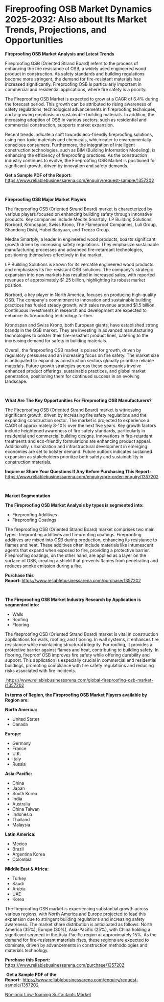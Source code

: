 <p><h1>Fireproofing OSB Market Dynamics 2025-2032: Also about Its Market Trends, Projections, and Opportunities</h1></p><p><strong>Fireproofing OSB Market Analysis and Latest Trends</strong></p>
<p><p>Fireproofing OSB (Oriented Strand Board) refers to the process of enhancing the fire resistance of OSB, a widely used engineered wood product in construction. As safety standards and building regulations become more stringent, the demand for fire-resistant materials has increased significantly. Fireproofing OSB is particularly important in commercial and residential applications, where fire safety is a priority.</p><p>The Fireproofing OSB Market is expected to grow at a CAGR of 6.4% during the forecast period. This growth can be attributed to rising awareness of safety regulations, technological advancements in fireproofing techniques, and a growing emphasis on sustainable building materials. In addition, the increasing adoption of OSB in various sectors, such as residential and commercial construction, supports market expansion. </p><p>Recent trends indicate a shift towards eco-friendly fireproofing solutions, using non-toxic materials and chemicals, which cater to environmentally conscious consumers. Furthermore, the integration of intelligent construction technologies, such as BIM (Building Information Modeling), is enhancing the efficiency of fireproofing practices. As the construction industry continues to evolve, the Fireproofing OSB Market is positioned for significant growth, driven by innovation and safety demands.</p></p>
<p><strong>Get a Sample PDF of the Report:&nbsp;</strong> <a href="https://www.reliablebusinessarena.com/enquiry/request-sample/1357202?utm_campaign=1892&utm_medium=2&utm_source=Github&utm_content=ia&utm_term=01022025&utm_id=fireproofing-osb">https://www.reliablebusinessarena.com/enquiry/request-sample/1357202</a></p>
<p>&nbsp;</p>
<p><strong>Fireproofing OSB Major Market Players</strong></p>
<p><p>The fireproofing OSB (Oriented Strand Board) market is characterized by various players focused on enhancing building safety through innovative products. Key companies include Medite Smartply, LP Building Solutions, Norbord, Kronospan, Swiss Krono, The Flameproof Companies, Luli Group, Shandong Dishi, Hubei Baoyuan, and Treezo Group.</p><p>Medite Smartply, a leader in engineered wood products, boasts significant growth driven by increasing safety regulations. They emphasize sustainable manufacturing processes and advanced fire-retardant technologies, positioning themselves effectively in the market.</p><p>LP Building Solutions is known for its versatile engineered wood products and emphasizes its fire-resistant OSB solutions. The company's strategic expansion into new markets has resulted in increased sales, with reported revenues of approximately $1.25 billion, highlighting its robust market position.</p><p>Norbord, a key player in North America, focuses on producing high-quality OSB. The company's commitment to innovation and sustainable building practices has fueled steady growth, with sales revenue around $1.5 billion. Continuous investments in research and development are expected to enhance its fireproofing technology further.</p><p>Kronospan and Swiss Krono, both European giants, have established strong brands in the OSB market. They are investing in advanced manufacturing technologies to bolster their fire-resistant product lines, catering to the increasing demand for safety in building materials.</p><p>Overall, the fireproofing OSB market is poised for growth, driven by regulatory pressures and an increasing focus on fire safety. The market size is anticipated to expand as construction sectors globally prioritize reliable materials. Future growth strategies across these companies involve enhanced product offerings, sustainable practices, and global market penetration, positioning them for continued success in an evolving landscape.</p></p>
<p>&nbsp;</p>
<p><strong>What Are The Key Opportunities For Fireproofing OSB Manufacturers?</strong></p>
<p><p>The Fireproofing OSB (Oriented Strand Board) market is witnessing significant growth, driven by increasing fire safety regulations and the expanding construction sector. The market is projected to experience a CAGR of approximately 8-10% over the next five years. Key growth factors include heightened awareness of fire safety standards, particularly in residential and commercial building designs. Innovations in fire-retardant treatments and eco-friendly formulations are enhancing product appeal. Additionally, urbanization and infrastructural development in emerging economies are set to bolster demand. Future outlook indicates sustained expansion as stakeholders prioritize both safety and sustainability in construction materials.</p></p>
<p><strong>Inquire or Share Your Questions If Any Before Purchasing This Report:</strong> <a href="https://www.reliablebusinessarena.com/enquiry/pre-order-enquiry/1357202?utm_campaign=1892&utm_medium=2&utm_source=Github&utm_content=ia&utm_term=01022025&utm_id=fireproofing-osb">https://www.reliablebusinessarena.com/enquiry/pre-order-enquiry/1357202</a></p>
<p>&nbsp;</p>
<p><strong>Market Segmentation</strong></p>
<p><strong>The Fireproofing OSB Market Analysis by types is segmented into:</strong></p>
<p><ul><li>Fireproofing Additives</li><li>Fireproofing Coatings</li></ul></p>
<p><p>The fireproofing OSB (Oriented Strand Board) market comprises two main types: fireproofing additives and fireproofing coatings. Fireproofing additives are mixed into OSB during production, enhancing its resistance to flames and heat. These additives often include materials like intumescent agents that expand when exposed to fire, providing a protective barrier. Fireproofing coatings, on the other hand, are applied as a layer on the surface of OSB, creating a shield that prevents flames from penetrating and reduces smoke emission during a fire.</p></p>
<p><strong>Purchase this Report:&nbsp;</strong><a href="https://www.reliablebusinessarena.com/purchase/1357202?utm_campaign=1892&utm_medium=2&utm_source=Github&utm_content=ia&utm_term=01022025&utm_id=fireproofing-osb">https://www.reliablebusinessarena.com/purchase/1357202</a></p>
<p>&nbsp;</p>
<p><strong>The Fireproofing OSB Market Industry Research by Application is segmented into:</strong></p>
<p><ul><li>Walls</li><li>Roofing</li><li>Flooring</li></ul></p>
<p><p>The fireproofing OSB (Oriented Strand Board) market is vital in construction applications for walls, roofing, and flooring. In wall systems, it enhances fire resistance while maintaining structural integrity. For roofing, it provides a protective barrier against flames and heat, contributing to building safety. In flooring, fireproof OSB improves fire safety while offering durability and support. This application is especially crucial in commercial and residential buildings, promoting compliance with fire safety regulations and reducing risks associated with fire incidents.</p></p>
<p><a href="https://www.reliablebusinessarena.com/global-fireproofing-osb-market-r1357202?utm_campaign=1892&utm_medium=2&utm_source=Github&utm_content=ia&utm_term=01022025&utm_id=fireproofing-osb">&nbsp;https://www.reliablebusinessarena.com/global-fireproofing-osb-market-r1357202</a></p>
<p><strong>In terms of Region, the Fireproofing OSB Market Players available by Region are:</strong></p>
<p>
    <p> <strong> North America: </strong>
        <ul>
            <li>United States</li>
            <li>Canada</li>
        </ul>
        </p> 
    <p> <strong> Europe: </strong>
        <ul>
            <li>Germany</li>
            <li>France</li>
            <li>U.K.</li>
            <li>Italy</li>
            <li>Russia</li>
        </ul>
        </p> 
    <p> <strong> Asia-Pacific: </strong>
        <ul>
            <li>China</li>
            <li>Japan</li>
            <li>South Korea</li>
            <li>India</li>
            <li>Australia</li>
            <li>China Taiwan</li>
            <li>Indonesia</li>
            <li>Thailand</li>
            <li>Malaysia</li>
        </ul>
        </p> 
    <p> <strong> Latin America: </strong>
        <ul>
            <li>Mexico</li>
            <li>Brazil</li>
            <li>Argentina Korea</li>
            <li>Colombia</li>
        </ul>
        </p> 
    <p> <strong> Middle East & Africa: </strong>
        <ul>
            <li>Turkey</li>
            <li>Saudi</li>
            <li>Arabia</li>
            <li>UAE</li>
            <li>Korea</li>
        </ul>
    </p>
    </p>
<p><p>The fireproofing OSB market is experiencing substantial growth across various regions, with North America and Europe projected to lead this expansion due to stringent building regulations and increasing safety awareness. The market share distribution is anticipated as follows: North America (35%), Europe (30%), Asia-Pacific (25%), with China holding a significant segment in the Asia-Pacific region at approximately 15%. As the demand for fire-resistant materials rises, these regions are expected to dominate, driven by advancements in construction methodologies and materials technology.</p></p>
<p><strong>Purchase this Report: </strong><a href="https://www.reliablebusinessarena.com/purchase/1357202?utm_campaign=1892&utm_medium=2&utm_source=Github&utm_content=ia&utm_term=01022025&utm_id=fireproofing-osb">https://www.reliablebusinessarena.com/purchase/1357202</a></p>
<p>&nbsp;<strong>Get a Sample PDF of the Report:&nbsp;&nbsp;</strong><a href="https://www.reliablebusinessarena.com/enquiry/request-sample/1357202?utm_campaign=1892&utm_medium=2&utm_source=Github&utm_content=ia&utm_term=01022025&utm_id=fireproofing-osb">https://www.reliablebusinessarena.com/enquiry/request-sample/1357202</a></p>
<p><strong></strong></p>
<p><p><a href="https://github.com/provorikovar/Market-Research-Report-List-7/blob/main/nonionic-low-foaming-surfactants-market.md?utm_campaign=1892&utm_medium=2&utm_source=Github&utm_content=ia&utm_term=01022025&utm_id=fireproofing-osb">Nonionic Low-foaming Surfactants Market</a></p></p>